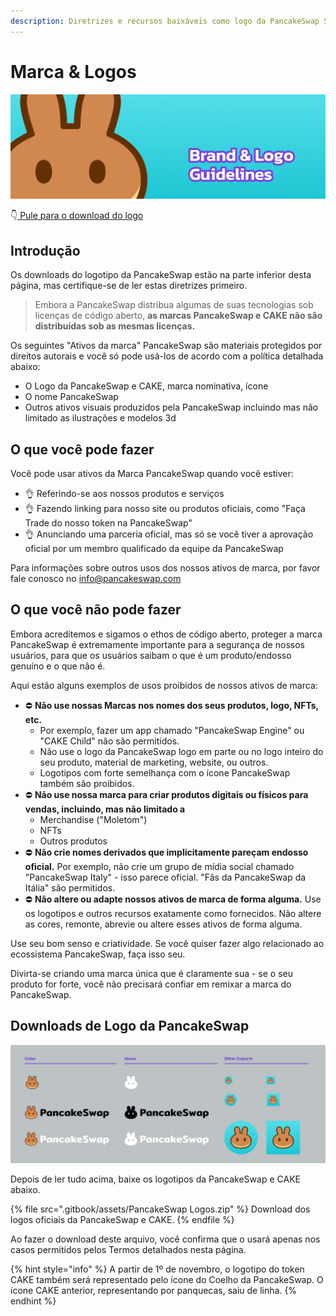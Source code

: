 ```yaml
---
description: Diretrizes e recursos baixáveis como logo da PancakeSwap SVG
---
```


# Marca & Logos

![](<.gitbook/assets/Frame 6.png>)

👇[ Pule para o download do logo](brand.md#pancakeswap-logo-downloads)

## Introdução

Os downloads do logotipo da PancakeSwap estão na parte inferior desta página, mas certifique-se de ler estas diretrizes primeiro.

> Embora a PancakeSwap distribua algumas de suas tecnologias sob licenças de código aberto, **as marcas PancakeSwap e CAKE não são distribuídas sob as mesmas licenças.**

Os seguintes "Ativos da marca" PancakeSwap são materiais protegidos por direitos autorais e você só pode usá-los de acordo com a política detalhada abaixo:

* O Logo da PancakeSwap e CAKE, marca nominativa, ícone
* O nome PancakeSwap
* Outros ativos visuais produzidos pela PancakeSwap incluindo mas não limitado as ilustrações e modelos 3d

## O que você pode fazer

Você pode usar ativos da Marca PancakeSwap quando você estiver:

* 👌 Referindo-se aos nossos produtos e serviços
* 👌 Fazendo linking para nosso site ou produtos oficiais, como "Faça Trade do nosso token na PancakeSwap"
* 👌 Anunciando uma parceria oficial, mas só se você tiver a aprovação oficial por um membro qualificado da equipe da PancakeSwap

Para informações sobre outros usos dos nossos ativos de marca, por favor fale conosco no info@pancakeswap.com

## O que você não pode fazer

Embora acreditemos e sigamos o ethos de código aberto, proteger a marca PancakeSwap é extremamente importante para a segurança de nossos usuários, para que os usuários saibam o que é um produto/endosso genuíno e o que não é.&#x20;

Aqui estão alguns exemplos de usos proibidos de nossos ativos de marca:

* ⛔️ **Não use nossas Marcas nos nomes dos seus produtos, logo, NFTs, etc.**
  * Por exemplo, fazer um app chamado "PancakeSwap Engine" ou "CAKE Child" não são permitidos.
  * Não use o logo da PancakeSwap logo em parte ou no logo inteiro do seu produto, material de marketing, website, ou outros.
  * Logotipos com forte semelhança com o ícone PancakeSwap também são proibidos.
* ⛔️ **Não use nossa marca para criar produtos digitais ou físicos para vendas, incluindo, mas não limitado a**
  * Merchandise ("Moletom")
  * NFTs
  * Outros produtos
* ⛔️ **Não crie nomes derivados que implicitamente pareçam endosso oficial.** Por exemplo, não crie um grupo de mídia social chamado "PancakeSwap Italy" - isso parece oficial. "Fãs da PancakeSwap da Itália" são permitidos.
* ⛔️ **Não altere ou adapte nossos ativos de marca de forma alguma.** Use os logotipos e outros recursos exatamente como fornecidos. Não altere as cores, remonte, abrevie ou altere esses ativos de forma alguma.

Use seu bom senso e criatividade. Se você quiser fazer algo relacionado ao ecossistema PancakeSwap, faça isso seu.&#x20;

Divirta-se criando uma marca única que é claramente sua - se o seu produto for forte, você não precisará confiar em remixar a marca do PancakeSwap.

## Downloads de Logo da PancakeSwap&#x20;

![](<.gitbook/assets/Frame 4.png>)

Depois de ler tudo acima, baixe os logotipos da PancakeSwap e CAKE abaixo.

{% file src=".gitbook/assets/PancakeSwap Logos.zip" %}
Download dos logos oficiais da PancakeSwap e CAKE.
{% endfile %}

Ao fazer o download deste arquivo, você confirma que o usará apenas nos casos permitidos pelos Termos detalhados nesta página.

{% hint style="info" %}
A partir de 1º de novembro, o logotipo do token CAKE também será representado pelo ícone do Coelho da PancakeSwap. O ícone CAKE anterior, representando por panquecas, saiu de linha.
{% endhint %}
